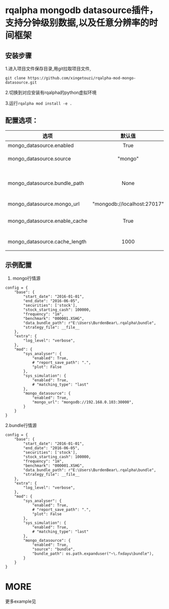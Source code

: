 # rqalpha mongodb datasource插件，支持分钟级别数据,以及任意分辨率的时间框架

## 安装步骤
1.进入项目文件保存目录,用git拉取项目文件,

```git clone https://github.com/xingetouzi/rqalpha-mod-mongo-datasource.git```

2.切换到对应安装有rqalpha的python虚拟环境

3.运行```rqalpha mod install -e .```

## 配置选项：
| 选项 | 默认值 | 说明 |
| --- | :--: | --- |
| mongo\_datasource.enabled | True | 插件开关 |
| mongo\_datasource.source | "mongo" | 行情源类型，可选值为"mongo", "bundle" |
| mongo\_datasource.bundle\_path| None | bundle数据文件位置，默认取"~\\.fxdayu\\bundle", 可以用环境变量覆盖，取值为"$FXDAYU\_ROOT\\bundle" |
| mongo\_datasource.mongo\_url | "mongodb://localhost:27017" | mongodb数据库地址 |
| mongo\_datasource.enable\_cache | True | bool型，是否开启分页读取缓存优化功能(缓存优化仅适用于回测)。|
| mongo\_datasource.cache\_length | 1000 | 当开启缓存优化时，指定缓存的大小 |

## 示例配置

1. mongo行情源
```
config = {
    "base": {
        "start_date": "2016-01-01",
        "end_date": "2016-06-05",
        "securities": ['stock'],
        "stock_starting_cash": 100000,
        "frequency": "1m",
        "benchmark": "000001.XSHG",
        "data_bundle_path": r"E:\Users\BurdenBear\.rqalpha\bundle",
        "strategy_file": __file__
    },
    "extra": {
        "log_level": "verbose",
    },
    "mod": {
        "sys_analyser": {
            "enabled": True,
            # "report_save_path": ".",
            "plot": False
        },
        "sys_simulation": {
            "enabled": True,
            # "matching_type": "last"
        },
        "mongo_datasource": {
            "enabled": True,
            "mongo_url": "mongodb://192.168.0.103:30000",
        }
    }
}
```

2.bundle行情源
```
config = {
    "base": {
        "start_date": "2016-01-01",
        "end_date": "2016-06-05",
        "securities": ['stock'],
        "stock_starting_cash": 100000,
        "frequency": "1m",
        "benchmark": "000001.XSHG",
        "data_bundle_path": r"E:\Users\BurdenBear\.rqalpha\bundle",
        "strategy_file": __file__
    },
    "extra": {
        "log_level": "verbose",
    },
    "mod": {
        "sys_analyser": {
            "enabled": True,
            # "report_save_path": ".",
            "plot": False
        },
        "sys_simulation": {
            "enabled": True,
            # "matching_type": "last"
        },
        "mongo_datasource": {
            "enabled": True,
            "source": "bundle",
            "bundle_path": os.path.expanduser("~\.fxdayu\bundle"),
        }
    }
}
```

# MORE
更多example见


